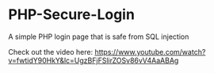 # PHP-Secure-Login
A simple PHP login page that is safe from SQL injection

Check out the video here: https://www.youtube.com/watch?v=fwtidY90HkY&lc=UgzBFjFSlirZOSv86vV4AaABAg

